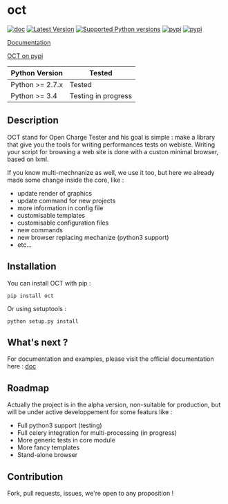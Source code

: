 oct
===

[![doc](https://readthedocs.org/projects/oct/badge/?version=latest)](http://oct.readthedocs.org/en/latest/)
[![Latest Version](https://pypip.in/version/oct/badge.svg?style=flat)](https://pypi.python.org/pypi/oct/)
[![Supported Python versions](https://pypip.in/py_versions/oct/badge.svg?style=flat)](https://pypi.python.org/pypi/oct/)
[![pypi](https://pypip.in/status/oct/badge.svg?style=flat)](https://pypi.python.org/pypi/oct/)
[![pypi](https://pypip.in/license/oct/badge.svg?style=flat)](https://pypi.python.org/pypi/oct/)

[Documentation](http://oct.readthedocs.org/en/latest/)

[OCT on pypi](https://pypi.python.org/pypi/oct)

Python Version | Tested |
-------------- | -------|
Python >= 2.7.x|Tested|
Python >= 3.4|Testing in progress|

Description
-----------

OCT stand for Open Charge Tester and his goal is simple : make a library that give you the tools for writing performances tests on webiste.
Writing your script for browsing a web site is done with a custon minimal browser, based on lxml.

If you know multi-mechnanize as well, we use it too, but here we already made some change inside the core, like :

* update render of graphics
* update command for new projects
* more information in config file
* customisable templates
* customisable configuration files
* new commands
* new browser replacing mechanize (python3 support)
* etc...

Installation
------------

You can install OCT with pip :

`pip install oct`

Or using setuptools :

`python setup.py install`

What's next ?
-------------

For documentation and examples, please visit the official documentation here : [doc](http://oct.readthedocs.org/en/latest/)

Roadmap
-------

Actually the project is in the alpha version, non-suitable for production, but will be under active developpement for some featurs like :

* Full python3 support (testing)
* Full celery integration for multi-processing (in progress)
* More generic tests in core module
* More fancy templates
* Stand-alone browser

Contribution
------------

Fork, pull requests, issues, we're open to any proposition !
